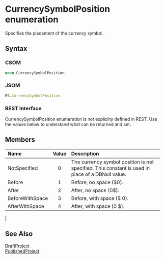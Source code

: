 [comment]: # (Name:CurrencySymbolPosition)
[comment]: # (Type:Enum)
[comment]: # (Status:Verified)

# <a name="name"></a>CurrencySymbolPosition enumeration

<a name="description"></a>Specifies the placement of the currency symbol.

## <a name="syntax"></a>Syntax

### CSOM

```C#
enum CurrencySymbolPosition 
```
### JSOM

```JavaScript
PS.CurrencySymbolPosition
```
### REST Interface

CurrencySymbolPosition enumeration is not expliclity defined in REST.  Use the values below to understand what can be returned and set.

## <a name="members"></a>Members

<a name="enumMembers"></a>

|**Name**|**Value**|**Description**|
|:------ |:----: |:----- |
|<a name="NotSpecified"></a>NotSpecified|0| The currency symbol position is not specified. This constant is used in place of a DBNull value.|
|<a name="Before"></a>Before|1| Before, no space ($0).|
|<a name="After"></a>After|2| After, no space (0$).|
|<a name="BeforeWithSpace"></a>BeforeWithSpace|3| Before, with space ($ 0).|
|<a name="AfterWithSpace"></a>AfterWithSpace|4| After, with space (0 $).
|

## <a name="seeAlso"></a>See Also

[DraftProject](DraftProject.md)<br/>
[PublishedProject](PublishedProject.md)<br/>
